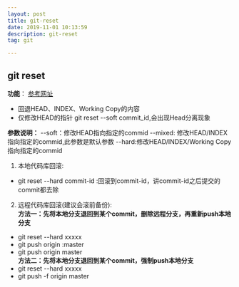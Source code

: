 ```yaml
---
layout: post
title: git-reset
date: 2019-11-01 10:13:59
description: git-reset
tag: git

---
```



## git reset
**功能**：
[参考网址](https://www.cnblogs.com/kidsitcn/p/4513297.html)
+ 回退HEAD、INDEX、Working Copy的内容
+ 仅修改HEAD的指针 git reset --soft commit_id,会出现Head分离现象

**参数说明：**
--soft：修改HEAD指向指定的commid
--mixed: 修改HEAD/INDEX指向指定的commid,此参数是默认参数
--hard:修改HEAD/INDEX/Working Copy指向指定的commid

1. 本地代码库回滚:
+ git reset --hard commit-id :回滚到commit-id，讲commit-id之后提交的commit都去除

2. 远程代码库回滚(建议会滚前备份):  
**方法一：先将本地分支退回到某个commit，删除远程分支，再重新push本地分支**
+ git reset --hard xxxxx 
+ git push origin :master
+ git push origin master   
**方法二：先将本地分支退回到某个commit，强制push本地分支**
+ git reset --hard xxxxx 
+ git push -f origin master 